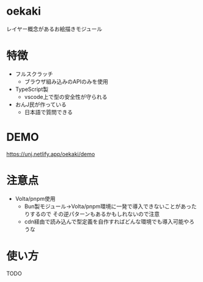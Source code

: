 # oekaki
レイヤー概念があるお絵描きモジュール

# 特徴
- フルスクラッチ
  - ブラウザ組み込みのAPIのみを使用
- TypeScript製
  - vscode上で型の安全性が守られる
- おんJ民が作っている
  - 日本語で質問できる

# DEMO
https://unj.netlify.app/oekaki/demo

# 注意点
- Volta/pnpm使用
  - Bun製モジュール->Volta/pnpm環境に一発で導入できないことがあったりするので
  その逆パターンもあるかもしれないので注意
  - cdn経由で読み込んで型定義を自作すればどんな環境でも導入可能やろうな

# 使い方
TODO